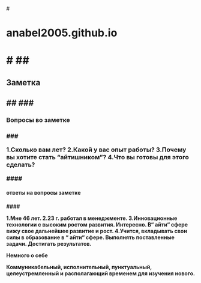 #<h1> anabel2005.github.io <h1/>#
##<h2>Заметка<h2/>##
###<h3>Вопросы во заметке<h3/>###

1.Сколько вам лет? 
2.Какой у вас опыт работы? 
3.Почему вы хотите стать “айтишником”? 
4.Что вы готовы для этого сделать? 

####<h4>ответы на вопросы  заметке<h4/>####

1.Мне 46 лет.
2.23 г. работал в  менеджменте.
3.Инновационные технологии с высоким ростом развития.  Интересно. В“ айти“ сфере вижу свое дальнейшее развитие и рост.
4.Учится, вкладывать  свои  силы в образование в “ айти“ сфере.   Выполнять поставленные задачи. Достигать результатов.

Немного о себе

Коммуникабельный, исполнительный, пунктуальный, целеустремленный и располагающий временем для изучения нового.
